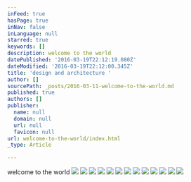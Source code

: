 ```yaml
---
inFeed: true
hasPage: true
inNav: false
inLanguage: null
starred: true
keywords: []
description: welcome to the world
datePublished: '2016-03-19T22:12:19.080Z'
dateModified: '2016-03-19T22:12:00.345Z'
title: 'design and architecture '
author: []
sourcePath: _posts/2016-03-11-welcome-to-the-world.md
published: true
authors: []
publisher:
  name: null
  domain: null
  url: null
  favicon: null
url: welcome-to-the-world/index.html
_type: Article

---
```

welcome to the world
![](https://the-grid-user-content.s3-us-west-2.amazonaws.com/828b9322-570d-4e8d-8dd8-05af93e62b64.jpg)
![](https://the-grid-user-content.s3-us-west-2.amazonaws.com/23db5f20-018f-4292-923c-1f5071d717a8.jpg)
![](https://the-grid-user-content.s3-us-west-2.amazonaws.com/4ac4bf9a-e0b3-47c1-ab56-2f1997215be8.jpg)
![](https://the-grid-user-content.s3-us-west-2.amazonaws.com/295d54ec-3583-4366-aaba-bcce2bee066a.jpg)
![](https://the-grid-user-content.s3-us-west-2.amazonaws.com/bd6eb38b-dba1-499f-8d8b-ab733bbed260.jpg)
![](https://the-grid-user-content.s3-us-west-2.amazonaws.com/d091a2f1-ac4c-41dd-91bb-709a64170c55.jpg)
![](https://the-grid-user-content.s3-us-west-2.amazonaws.com/b0c07d82-c2a5-4c25-aeb0-0831a75c445e.jpg)
![](https://the-grid-user-content.s3-us-west-2.amazonaws.com/5eaa6d48-5cca-4a8a-9008-2acbfcdb3acc.jpg)
![](https://the-grid-user-content.s3-us-west-2.amazonaws.com/4271297d-49f6-42b0-85b5-726b0e29461d.jpg)
![](https://the-grid-user-content.s3-us-west-2.amazonaws.com/63426328-fb4c-4739-9fbe-451f2bd5f1ec.jpg)
![](https://the-grid-user-content.s3-us-west-2.amazonaws.com/652a2e22-7613-4019-b01c-1c201b419308.jpg)
![](https://the-grid-user-content.s3-us-west-2.amazonaws.com/9cc05cfa-d037-4353-861f-fd45333cfe39.jpg)
![](https://the-grid-user-content.s3-us-west-2.amazonaws.com/1d371b79-f1a9-4eba-9fac-6eb249d3e301.jpg)